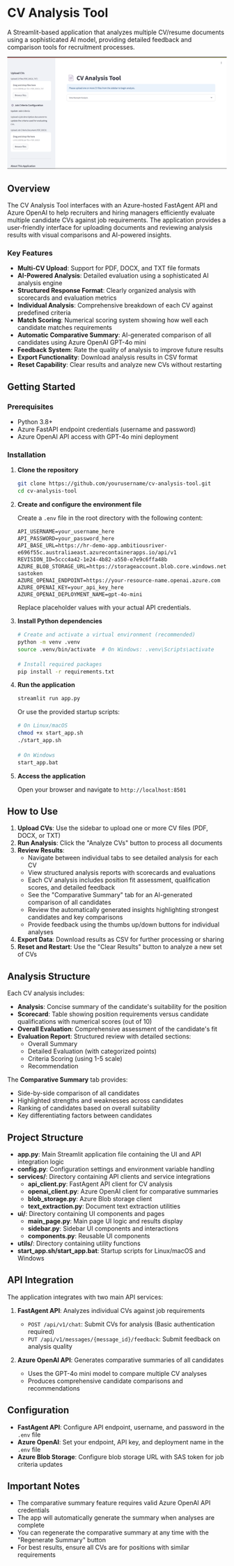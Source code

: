 # CV Analysis Tool

A Streamlit-based application that analyzes multiple CV/resume documents using a sophisticated AI model, providing detailed feedback and comparison tools for recruitment processes.

![CV Analysis Tool](app/images/homepage.png)

## Overview

The CV Analysis Tool interfaces with an Azure-hosted FastAgent API and Azure OpenAI to help recruiters and hiring managers efficiently evaluate multiple candidate CVs against job requirements. The application provides a user-friendly interface for uploading documents and reviewing analysis results with visual comparisons and AI-powered insights.

### Key Features

- **Multi-CV Upload**: Support for PDF, DOCX, and TXT file formats
- **AI-Powered Analysis**: Detailed evaluation using a sophisticated AI analysis engine
- **Structured Response Format**: Clearly organized analysis with scorecards and evaluation metrics
- **Individual Analysis**: Comprehensive breakdown of each CV against predefined criteria
- **Match Scoring**: Numerical scoring system showing how well each candidate matches requirements
- **Automatic Comparative Summary**: AI-generated comparison of all candidates using Azure OpenAI GPT-4o mini
- **Feedback System**: Rate the quality of analysis to improve future results
- **Export Functionality**: Download analysis results in CSV format
- **Reset Capability**: Clear results and analyze new CVs without restarting

## Getting Started

### Prerequisites

- Python 3.8+
- Azure FastAPI endpoint credentials (username and password)
- Azure OpenAI API access with GPT-4o mini deployment

### Installation

1. **Clone the repository**

   ```bash
   git clone https://github.com/yourusername/cv-analysis-tool.git
   cd cv-analysis-tool
   ```

2. **Create and configure the environment file**

   Create a `.env` file in the root directory with the following content:

   ```
   API_USERNAME=your_username_here
   API_PASSWORD=your_password_here
   API_BASE_URL=https://hr-demo-app.ambitiousriver-e696f55c.australiaeast.azurecontainerapps.io/api/v1
   REVISION_ID=5ccc4a42-1e24-4b82-a550-e7e9c6ffa48b
   AZURE_BLOB_STORAGE_URL=https://storageaccount.blob.core.windows.net/container/blob?sastoken
   AZURE_OPENAI_ENDPOINT=https://your-resource-name.openai.azure.com
   AZURE_OPENAI_KEY=your_api_key_here
   AZURE_OPENAI_DEPLOYMENT_NAME=gpt-4o-mini
   ```

   Replace placeholder values with your actual API credentials.

3. **Install Python dependencies**

   ```bash
   # Create and activate a virtual environment (recommended)
   python -m venv .venv
   source .venv/bin/activate  # On Windows: .venv\Scripts\activate

   # Install required packages
   pip install -r requirements.txt
   ```

4. **Run the application**

   ```bash
   streamlit run app.py
   ```

   Or use the provided startup scripts:

   ```bash
   # On Linux/macOS
   chmod +x start_app.sh
   ./start_app.sh

   # On Windows
   start_app.bat
   ```

5. **Access the application**

   Open your browser and navigate to `http://localhost:8501`

## How to Use

1. **Upload CVs**: Use the sidebar to upload one or more CV files (PDF, DOCX, or TXT)
2. **Run Analysis**: Click the "Analyze CVs" button to process all documents
3. **Review Results**:
   - Navigate between individual tabs to see detailed analysis for each CV
   - View structured analysis reports with scorecards and evaluations
   - Each CV analysis includes position fit assessment, qualification scores, and detailed feedback
   - See the "Comparative Summary" tab for an AI-generated comparison of all candidates
   - Review the automatically generated insights highlighting strongest candidates and key comparisons
   - Provide feedback using the thumbs up/down buttons for individual analyses
4. **Export Data**: Download results as CSV for further processing or sharing
5. **Reset and Restart**: Use the "Clear Results" button to analyze a new set of CVs

## Analysis Structure

Each CV analysis includes:

- **Analysis**: Concise summary of the candidate's suitability for the position
- **Scorecard**: Table showing position requirements versus candidate qualifications with numerical scores (out of 10)
- **Overall Evaluation**: Comprehensive assessment of the candidate's fit
- **Evaluation Report**: Structured review with detailed sections:
  - Overall Summary
  - Detailed Evaluation (with categorized points)
  - Criteria Scoring (using 1-5 scale)
  - Recommendation

The **Comparative Summary** tab provides:

- Side-by-side comparison of all candidates
- Highlighted strengths and weaknesses across candidates
- Ranking of candidates based on overall suitability
- Key differentiating factors between candidates

## Project Structure

- **app.py**: Main Streamlit application file containing the UI and API integration logic
- **config.py**: Configuration settings and environment variable handling
- **services/**: Directory containing API clients and service integrations
  - **api_client.py**: FastAgent API client for CV analysis
  - **openai_client.py**: Azure OpenAI client for comparative summaries
  - **blob_storage.py**: Azure Blob storage client
  - **text_extraction.py**: Document text extraction utilities
- **ui/**: Directory containing UI components and pages
  - **main_page.py**: Main page UI logic and results display
  - **sidebar.py**: Sidebar UI components and interactions
  - **components.py**: Reusable UI components
- **utils/**: Directory containing utility functions
- **start_app.sh/start_app.bat**: Startup scripts for Linux/macOS and Windows

## API Integration

The application integrates with two main API services:

1. **FastAgent API**: Analyzes individual CVs against job requirements

   - `POST /api/v1/chat`: Submit CVs for analysis (Basic authentication required)
   - `PUT /api/v1/messages/{message_id}/feedback`: Submit feedback on analysis quality

2. **Azure OpenAI API**: Generates comparative summaries of all candidates
   - Uses the GPT-4o mini model to compare multiple CV analyses
   - Produces comprehensive candidate comparisons and recommendations

## Configuration

- **FastAgent API**: Configure API endpoint, username, and password in the `.env` file
- **Azure OpenAI**: Set your endpoint, API key, and deployment name in the `.env` file
- **Azure Blob Storage**: Configure blob storage URL with SAS token for job criteria updates

## Important Notes

- The comparative summary feature requires valid Azure OpenAI API credentials
- The app will automatically generate the summary when analyses are complete
- You can regenerate the comparative summary at any time with the "Regenerate Summary" button
- For best results, ensure all CVs are for positions with similar requirements
